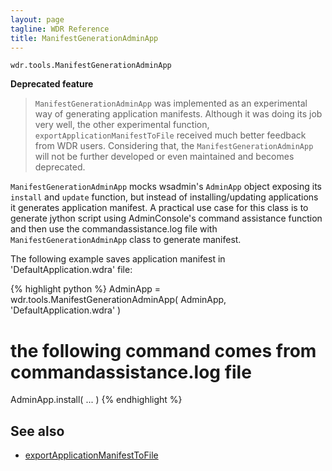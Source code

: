 ```yaml
---
layout: page
tagline: WDR Reference
title: ManifestGenerationAdminApp
---
```


    wdr.tools.ManifestGenerationAdminApp

**Deprecated feature**

> `ManifestGenerationAdminApp` was implemented as an experimental way of generating application manifests. Although it was doing its job very well, the other experimental function, `exportApplicationManifestToFile` received much better feedback from WDR users. Considering that, the `ManifestGenerationAdminApp` will not be further developed or even maintained and becomes deprecated.

`ManifestGenerationAdminApp` mocks wsadmin's `AdminApp` object exposing its `install` and `update` function, but instead of installing/updating applications it generates application manifest. A practical use case for this class is to generate jython script using AdminConsole's command assistance function and then use the commandassistance.log file with `ManifestGenerationAdminApp` class to generate manifest.

The following example saves application manifest in 'DefaultApplication.wdra' file:

{% highlight python %}
AdminApp = wdr.tools.ManifestGenerationAdminApp( AdminApp, 'DefaultApplication.wdra' )
# the following command comes from commandassistance.log file
AdminApp.install( ... )
{% endhighlight %}

## See also

* [exportApplicationManifestToFile](wdr.tools.exportApplicationManifestToFile.html)
